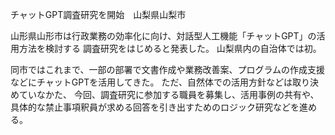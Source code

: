 チャットGPT調査研究を開始　山梨県山梨市

山形県山形市は行政業務の効率化に向け、対話型人工機能「チャットGPT」の活用方法を検討する
調査研究をはじめると発表した。
山梨県内の自治体では初。

同市ではこれまで、一部の部署で文書作成や業務改善案、プログラムの作成支援などにチャットGPTを活用してきた。
ただ、自然体での活用方針などは取り決めていなかた、
今回、調査研究に参加する職員を募集し、活用事例の共有や、具体的な禁止事項釈員が求める回答を引き出すためのロジック研究などを進める。
